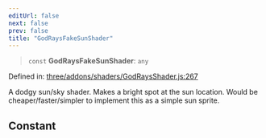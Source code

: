 ```yaml
---
editUrl: false
next: false
prev: false
title: "GodRaysFakeSunShader"
---
```


> `const` **GodRaysFakeSunShader**: `any`

Defined in: [three/addons/shaders/GodRaysShader.js:267](https://github.com/DefinitelyMaybe/three-i18n/blob/fa57b79433d1c349ffb23a78727299c8d4190136/three/addons/shaders/GodRaysShader.js#L267)

A dodgy sun/sky shader. Makes a bright spot at the sun location. Would be
cheaper/faster/simpler to implement this as a simple sun sprite.

## Constant
